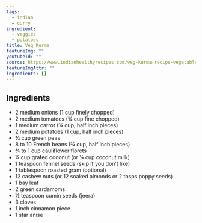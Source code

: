 ```yaml
---
tags:
  - indian
  - curry
ingredient:
  - veggies
  - potatoes
title: Veg Kurma
featureImg: ""
youtubeId: ""
source: https://www.indianhealthyrecipes.com/veg-kurma-recipe-vegetable-korma-recipe/
featureImgAttr: ""
ingredients: []
---
```


## Ingredients

- 2 medium onions (1 cup finely chopped)
- 2 medium tomatoes (¾ cup fine chopped)
- 1 medium carrot (¾ cup, half inch pieces)
- 2 medium potatoes (1 cup, half inch pieces)
- ¾ cup green peas
- 8 to 10 French beans (¾ cup, half inch pieces)
- ¾ to 1 cup cauliflower florets
- ¼ cup grated coconut (or ¼ cup coconut milk)
- 1 teaspoon fennel seeds (skip if you don’t like)
- 1 tablespoon roasted gram (optional)
- 12 cashew nuts (or 12 soaked almonds or 2 tbsps poppy seeds)
- 1 bay leaf
- 2 green cardamoms
- ½ teaspoon cumin seeds (jeera)
- 3 cloves
- 1 inch cinnamon piece
- 1 star anise
